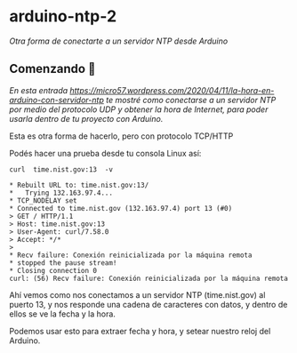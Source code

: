 # arduino-ntp-2
_Otra forma de conectarte a un servidor NTP desde Arduino_

## Comenzando 🚀

_En esta entrada https://micro57.wordpress.com/2020/04/11/la-hora-en-arduino-con-servidor-ntp te mostré como conectarse a un servidor NTP por medio del protocolo UDP y obtener la hora de Internet, para poder usarla dentro de tu proyecto con Arduino._

Esta es otra forma de hacerlo, pero con protocolo TCP/HTTP

Podés hacer una prueba desde tu consola Linux así:

```
curl  time.nist.gov:13  -v

* Rebuilt URL to: time.nist.gov:13/
*   Trying 132.163.97.4...
* TCP_NODELAY set
* Connected to time.nist.gov (132.163.97.4) port 13 (#0)
> GET / HTTP/1.1
> Host: time.nist.gov:13
> User-Agent: curl/7.58.0
> Accept: */*
> 
* Recv failure: Conexión reinicializada por la máquina remota
* stopped the pause stream!
* Closing connection 0
curl: (56) Recv failure: Conexión reinicializada por la máquina remota
```

Ahí vemos como nos conectamos a un servidor NTP (time.nist.gov) al puerto 13, y nos responde una cadena de caracteres con datos, y dentro de ellos se ve la fecha y la hora.
  
Podemos usar esto para extraer fecha y hora, y setear nuestro reloj del Arduino.

